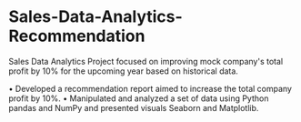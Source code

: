 # Sales-Data-Analytics-Recommendation
Sales Data Analytics Project focused on improving mock company's total profit by 10% 
for the upcoming year based on historical data.

• Developed a recommendation report aimed to increase the total company profit by 10%.
• Manipulated and analyzed a set of data using Python pandas and NumPy and presented visuals Seaborn and Matplotlib.
